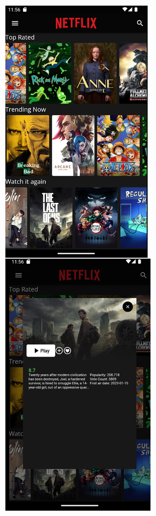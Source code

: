 
![ss](https://github.com/muhammedbayhan/netflix_clone_flutter_tmdb/blob/main/prw.png)
![ss](https://github.com/muhammedbayhan/netflix_clone_flutter_tmdb/blob/main/prw2.png)
